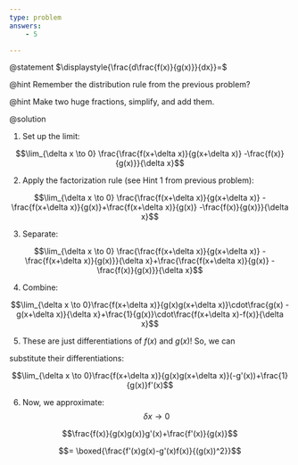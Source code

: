 ```yaml
---
type: problem
answers:
	- 5

---
```


@statement
$\displaystyle{\frac{d\frac{f(x)}{g(x)}}{dx}}=$

@hint
Remember the distribution rule from the previous problem?

@hint 
Make two huge fractions, simplify, and add them.

@solution
1.  Set up the limit:

$$\lim_{\delta x \to 0} \frac{\frac{f(x+\delta x)}{g(x+\delta x)} -\frac{f(x)}{g(x)}}{\delta x}$$

  

2.  Apply the factorization rule (see Hint 1 from previous problem):

$$\lim_{\delta x \to 0} \frac{\frac{f(x+\delta x)}{g(x+\delta x)} -\frac{f(x+\delta x)}{g(x)}+\frac{f(x+\delta x)}{g(x)} -\frac{f(x)}{g(x)}}{\delta x}$$

  

3.  Separate:

$$\lim_{\delta x \to 0} \frac{\frac{f(x+\delta x)}{g(x+\delta x)} -\frac{f(x+\delta x)}{g(x)}}{\delta x}+\frac{\frac{f(x+\delta x)}{g(x)} -\frac{f(x)}{g(x)}}{\delta x}$$

  

4.  Combine:

$$\lim_{\delta x \to 0}\frac{f(x+\delta x)}{g(x)g(x+\delta x)}\cdot\frac{g(x) -g(x+\delta x)}{\delta x}+\frac{1}{g(x)}\cdot\frac{f(x+\delta x)-f(x)}{\delta x}$$

  

5.  These are just differentiations of $f(x)$ and $g(x)$! So, we can

substitute their differentiations:

  

$$\lim_{\delta x \to 0}\frac{f(x+\delta x)}{g(x)g(x+\delta x)}(-g'(x))+\frac{1}{g(x)}f'(x)$$

  

6.  Now, we approximate: $$\delta x \rightarrow 0$$

$$\frac{f(x)}{g(x)g(x)}g'(x)+\frac{f'(x)}{g(x)}$$

$$= \boxed{\frac{f'(x)g(x)-g'(x)f(x)}{(g(x))^2}}$$

<!--stackedit_data:
eyJoaXN0b3J5IjpbLTg2MzgzMjkzOF19
-->